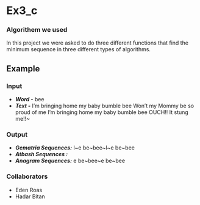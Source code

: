 # Ex3_c

### Algorithem we used 
In this project we were asked to do three different functions that find the minimum sequence in three different types of algorithms.

## Example
### Input

  + ***Word -*** bee
  +  ***Text -***  I’m bringing home my baby bumble bee
                  Won’t my Mommy be so proud of me
                I’m bringing home my baby bumble bee 
                        OUCH!! It stung me!!~

### Output
 + ***Gematria Sequences:*** l~e be~bee~l~e be~bee
 + ***Atbash Sequences :***
 + ***Anagram Sequences:*** e be~bee~e be~bee

### Collaborators
  + Eden Roas
  + Hadar Bitan
